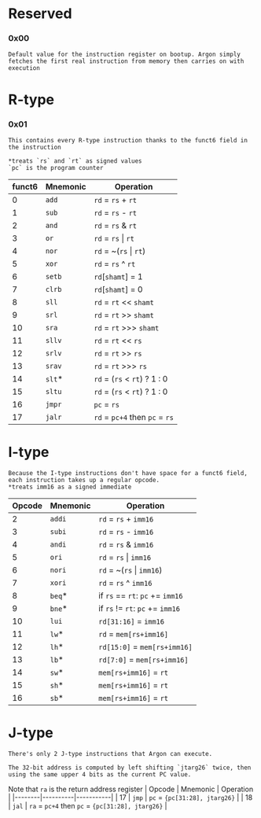 # Reserved
### 0x00
    Default value for the instruction register on bootup. Argon simply fetches the first real instruction from memory then carries on with execution

# R-type
### 0x01
    This contains every R-type instruction thanks to the funct6 field in the instruction

    *treats `rs` and `rt` as signed values
    `pc` is the program counter

| funct6 | Mnemonic | Operation             |
|-------|-----------------|-----------------------|
| 0     | `add`             | `rd` = `rs` + `rt`          |
| 1     | `sub`             | `rd` = `rs` - `rt`          |
| 2     | `and`             | `rd` = `rs` & `rt`          |
| 3     | `or`              | `rd` = `rs` \| `rt`         |
| 4     | `nor`             | `rd` = ~(`rs` \| `rt`)      |
| 5     | `xor`             | `rd` = `rs` ^ `rt`          |
| 6     | `setb`            | `rd`[`shamt`] = 1              |
| 7     | `clrb`            | `rd`[`shamt`] = 0              |
| 8    | `sll`             | `rd` = `rt` << `shamt`      |
| 9    | `srl`             | `rd` = `rt` >> `shamt`      |
| 10    | `sra`             | `rd` = `rt` >>> `shamt`      |
| 11    | `sllv`            | `rd` = `rt` << `rs`         |
| 12    | `srlv`            | `rd` = `rt` >> `rs`         |
| 13    | `srav`            | `rd` = `rt` >>> `rs`         |
| 14    | `slt`*            | `rd` = (`rs` < `rt`) ? 1 : 0 |
| 15    | `sltu`            | `rd` = (`rs` < `rt`) ? 1 : 0 |
| 16    | `jmpr`            | `pc` = `rs` |
| 17    | `jalr`            | `rd` = `pc+4` then `pc` = `rs` |

# I-type
    Because the I-type instructions don't have space for a funct6 field, each instruction takes up a regular opcode.
    *treats imm16 as a signed immediate

| Opcode | Mnemonic | Operation             |
|-------|-----------------|-----------------------|
| 2     | `addi`            | `rd` = `rs` + `imm16`         |
| 3     | `subi`            | `rd` = `rs` - `imm16`         |
| 4     | `andi`            | `rd` = `rs` & `imm16`         |
| 5     | `ori`             | `rd` = `rs` \| `imm16`        |
| 6     | `nori`            | `rd` = ~(`rs` \| `imm16`)     |
| 7     | `xori`            | `rd` = `rs` ^ `imm16`         |
| 8     | `beq`*            | if `rs` == `rt`: `pc` += `imm16` |
| 9     | `bne`*            | if `rs` != `rt`: `pc` += `imm16` |
| 10    | `lui`             | `rd[31:16]` = `imm16` |
| 11    | `lw`*             | `rd` = `mem[rs+imm16]` |
| 12    | `lh`*             | `rd[15:0]` = `mem[rs+imm16]` |
| 13    | `lb`*             | `rd[7:0]` = `mem[rs+imm16]` |
| 14    | `sw`*             | `mem[rs+imm16]` = `rt` |
| 15    | `sh`*             | `mem[rs+imm16]` = `rt` |
| 16    | `sb`*             | `mem[rs+imm16]` = `rt` |

# J-type
    There's only 2 J-type instructions that Argon can execute.

    The 32-bit address is computed by left shifting `jtarg26` twice, then using the same upper 4 bits as the current PC value.

Note that `ra` is the return address register
| Opcode | Mnemonic | Operation |
|--------|----------|-----------|
| 17     | `jmp`    | `pc` = `{pc[31:28], jtarg26}` |
| 18     | `jal`    | `ra` = `pc+4` then `pc` = `{pc[31:28], jtarg26}` |